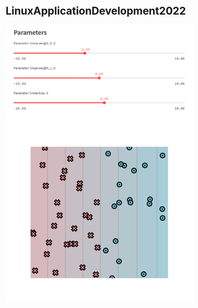 # LinuxApplicationDevelopment2022

<img src = "./01_GitBuildReq/param.png">

<img src = "./01_GitBuildReq/plot.png">
